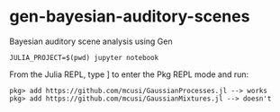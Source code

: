 # gen-bayesian-auditory-scenes
Bayesian auditory scene analysis using Gen

```
JULIA_PROJECT=$(pwd) jupyter notebook
```

From the Julia REPL, type ] to enter the Pkg REPL mode and run:
```
pkg> add https://github.com/mcusi/GaussianProcesses.jl --> works
pkg> add https://github.com/mcusi/GaussianMixtures.jl --> doesn't
```



